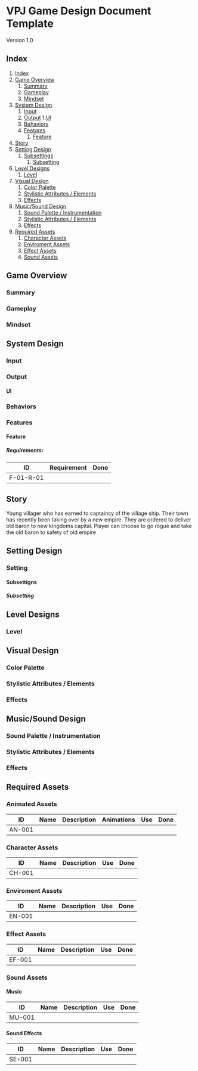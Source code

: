 # VPJ Game Design Document Template

Version 1.0

## Index
1.	[Index](#index)
1.	[Game Overview](#Game-Overview)
    1.	[Summary](#summary)
    1.	[Gameplay](#gameplay)
    1.	[Mindset](#mindset)
1.	[System Design](#system-design)
    1.	[Input](#input)
    1.	[Output](#output)
        1.[UI](#ui)
    1.	[Behaviors](#behaviors)
    1.	[Features](#features)
        1. [Feature](#feature)
1.	[Story](#story)
1.	[Setting Design](#setting-design)
    1.  [Subsettings](#subsettings)
        1. [Subsetting](#subsetting)
1.	[Level Designs](#level-designs)
    1.	[Level](#level)
1.	[Visual Design](#visual-design)
    1.	[Color Palette](#color-palette)
    1.	[Stylistic Attributes / Elements](#stylistic-attributes-/-elements)
    1.	[Effects](#effects)
1.	[Music/Sound Design](#music/sound-design)
    1.	[Sound Palette / Instrumentation](#sound-palette-/-instrumentation)
    1.	[Stylistic Attributes / Elements](#stylistic-attributes-/-elements)
    1.	[Effects](#effects)
1.	[Required Assets](#required-assets)
    1.	[Character Assets](#character-assets)
    1.	[Enviroment Assets](#enviroment-assets)
    1.	[Effect Assets](#effect-assets)
    1.	[Sound Assets](#sound-assets)
 
## Game Overview
  
### Summary


### Gameplay
  

###	Mindset


## System Design


### Input


### Output


#### UI


### Behaviors


### Features 

#### Feature

##### Requirements:
| ID            | Requirement       | Done |
| :-:           | :-:               | :-:  |
| F-01-R-01     |                   |      |

## Story

Young villager who has earned to captaincy of the village ship. Their town has recently been taking over by a new empire. They are ordered to deliver old baron to new kingdoms capital. Player can choose to go rogue and take the old baron to safety of old empire

## Setting Design
    
### Setting

#### Subsettigns

##### Subsetting

## Level Designs

### Level

## Visual Design

### Color Palette

### Stylistic Attributes / Elements

### Effects

## Music/Sound Design

### Sound Palette / Instrumentation

### Stylistic Attributes / Elements

### Effects

## Required Assets

### Animated Assets

| ID           | Name                | Description   | Animations | Use | Done |
|:-:           |:-:                  | :-:           | :-:        | :-: | :-:  |
| AN-001       |                     |               |            |     |      |

### Character Assets

| ID           | Name                | Description   | Use | Done |
|:-:           |:-:                  | :-:           | :-: | :-:  |
| CH-001       |                     |               |     |      |

### Enviroment Assets

| ID           | Name                | Description   | Use   | Done |
|:-:           |:-:                  | :-:           | :-:   | :-:  |
| EN-001       |                     |               |       |      |

### Effect Assets

| ID           | Name                | Description   | Use   | Done |
|:-:           |:-:                  | :-:           | :-:   | :-:  |
| EF-001       |                     |               |       |      |

### Sound Assets

#### Music
| ID           | Name                | Description   | Use   | Done |
|:-:           |:-:                  | :-:           | :-:   | :-:  |
| MU-001       |                     |               |       |      |

#### Sound Effects
| ID           | Name                | Description   | Use   | Done |
|:-:           |:-:                  | :-:           | :-:   | :-:  |
| SE-001       |                     |               |       |      |